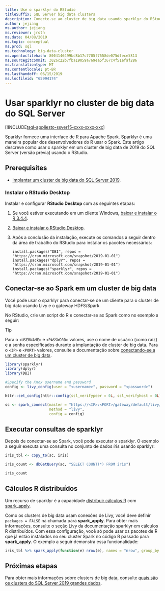 ```yaml
---
title: Use o sparklyr do RStudio
titleSuffix: SQL Server big data clusters
description: Conecte-se ao cluster de big data usando sparklyr do RStudio.
author: jejiang
ms.author: jejiang
ms.reviewer: jroth
ms.date: 04/08/2019
ms.topic: conceptual
ms.prod: sql
ms.technology: big-data-cluster
ms.openlocfilehash: 8004146499bd8b17c7705f7558de075dfece5813
ms.sourcegitcommit: 3026c22b7fba19059a769ea5f367c4f51efaf286
ms.translationtype: MT
ms.contentlocale: pt-BR
ms.lasthandoff: 06/15/2019
ms.locfileid: "65994174"
---
```

# <a name="use-sparklyr-in-sql-server-big-data-cluster"></a>Usar sparklyr no cluster de big data do SQL Server

[!INCLUDE[tsql-appliesto-ssver15-xxxx-xxxx-xxx](../includes/tsql-appliesto-ssver15-xxxx-xxxx-xxx.md)]

Sparklyr fornece uma interface de R para Apache Spark. Sparklyr é uma maneira popular dos desenvolvedores do R usar o Spark. Este artigo descreve como usar o sparklyr em um cluster de big data de 2019 do SQL Server (versão prévia) usando o RStudio.

## <a name="prerequisites"></a>Prerequisites

- [Implantar um cluster de big data do SQL Server 2019](quickstart-big-data-cluster-deploy.md).

### <a name="install-rstudio-desktop"></a>Instalar o RStudio Desktop

Instalar e configurar **RStudio Desktop** com as seguintes etapas:

1. Se você estiver executando em um cliente Windows, [baixar e instalar o R 3.4.4](https://cran.rstudio.com/bin/windows/base/old/3.4.4).

1. [Baixar e instalar o RStudio Desktop](https://www.rstudio.com/products/rstudio/download/).

1. Após a conclusão da instalação, execute os comandos a seguir dentro da área de trabalho do RStudio para instalar os pacotes necessários:

   ```RStudioDesktop
   install.packages("DBI", repos = "https://cran.microsoft.com/snapshot/2019-01-01")
   install.packages("dplyr", repos = "https://cran.microsoft.com/snapshot/2019-01-01")
   install.packages("sparklyr", repos = "https://cran.microsoft.com/snapshot/2019-01-01")
   ```

## <a name="connect-to-spark-in-a-big-data-cluster"></a>Conectar-se ao Spark em um cluster de big data

Você pode usar o sparklyr para conectar-se de um cliente para o cluster de big data usando Livy e o gateway HDFS/Spark. 

No RStudio, crie um script do R e conectar-se ao Spark como no exemplo a seguir:

> [!TIP]
> Para o `<USERNAME>` e `<PASSWORD>` valores, use o nome de usuário (como raiz) e a senha especificados durante a implantação de cluster de big data. Para o `<IP>` e `<PORT>` valores, consulte a documentação sobre [conectando-se a um cluster de big data](connect-to-big-data-cluster.md).

```r
library(sparklyr)
library(dplyr)
library(DBI)

#Specify the Knox username and password
config <- livy_config(user = "<username>", password = "<password>")

httr::set_config(httr::config(ssl_verifypeer = 0L, ssl_verifyhost = 0L))

sc <- spark_connect(master = "https://<IP>:<PORT>/gateway/default/livy/v1",
                    method = "livy",
                    config = config)
```

## <a name="run-sparklyr-queries"></a>Executar consultas de sparklyr

Depois de conectar-se ao Spark, você pode executar o sparklyr. O exemplo a seguir executa uma consulta no conjunto de dados íris usando sparklyr:

```r
iris_tbl <- copy_to(sc, iris)

iris_count <- dbGetQuery(sc, "SELECT COUNT(*) FROM iris")

iris_count
```

## <a name="distributed-r-computations"></a>Cálculos R distribuídos

Um recurso de sparklyr é a capacidade [distribuir cálculos R](https://spark.rstudio.com/guides/distributed-r/) com [spark_apply](https://spark.rstudio.com/reference/spark_apply/).

Como os clusters de big data usam conexões de Livy, você deve definir `packages = FALSE` na chamada para **spark_apply**. Para obter mais informações, consulte o [seção Livy](https://spark.rstudio.com/guides/distributed-r/#livy) da documentação sparklyr em cálculos R distribuídos. Com essa configuração, você só pode usar os pacotes de R que já estão instalados no seu cluster Spark no código R passado para **spark_apply**. O exemplo a seguir demonstra essa funcionalidade:

```r
iris_tbl %>% spark_apply(function(e) nrow(e), names = "nrow", group_by = "Species", packages = FALSE)
```

## <a name="next-steps"></a>Próximas etapas

Para obter mais informações sobre clusters de big data, consulte [quais são os clusters do SQL Server 2019 grandes dados](big-data-cluster-overview.md).
